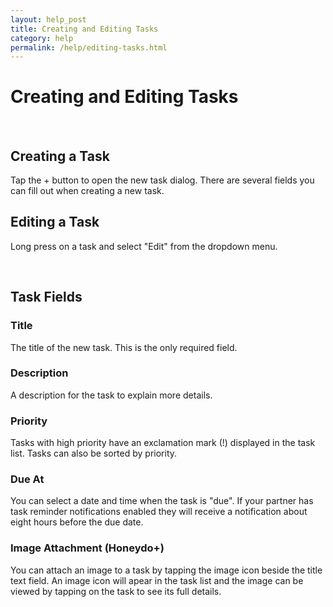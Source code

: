 ```yaml
---
layout: help_post
title: Creating and Editing Tasks
category: help
permalink: /help/editing-tasks.html
---
```


# Creating and Editing Tasks

&nbsp;

## Creating a Task

Tap the + button to open the new task dialog. There are several fields you can fill out when creating a new task.

## Editing a Task

Long press on a task and select "Edit" from the dropdown menu.

&nbsp;

## Task Fields

### Title

The title of the new task. This is the only required field.

### Description

A description for the task to explain more details.

### Priority

Tasks with high priority have an exclamation mark (!) displayed in the task list. Tasks can also be sorted by priority.

### Due At

You can select a date and time when the task is "due". If your partner has task reminder notifications enabled they will receive a notification about eight hours before the due date.

### Image Attachment (Honeydo+)

You can attach an image to a task by tapping the image icon beside the title text field. An image icon will apear in the task list and the image can be viewed by tapping on the task to see its full details.